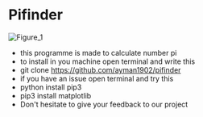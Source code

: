 # Pifinder
![Figure_1](https://user-images.githubusercontent.com/49163010/95660113-31a44500-0b15-11eb-9eff-c51f6608d98f.png)
- this programme is made to calculate number pi 
- to install in you machine open terminal and write this
- git clone https://github.com/ayman1902/pifinder
- if you have an issue open terminal and try this
- python install pip3
- pip3 install matplotlib
- Don't hesitate to give your feedback to our project
